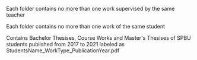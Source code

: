 Each folder contains no more than one work supervised by the same teacher

Each folder contains no more than one work of the same student

Contains Bachelor Thesises, Course Works and Master's Thesises of SPBU students published from 2017 to 2021 labeled as StudentsName_WorkType_PublicationYear.pdf
